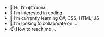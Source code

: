 - 👋 Hi, I’m @fruniia
- 👀 I’m interested in coding
- 🌱 I’m currently learning C#, CSS, HTML, JS
- 💞️ I’m looking to collaborate on ...
- 📫 How to reach me ...

<!---
fruniia/fruniia is a ✨ special ✨ repository because its `README.md` (this file) appears on your GitHub profile.
You can click the Preview link to take a look at your changes.
--->
